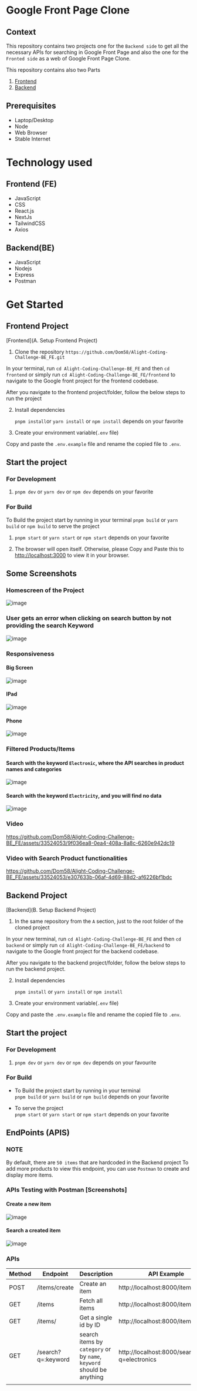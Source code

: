 # Google Front Page Clone

## Context

This repository contains two projects one for the `Backend side` to get all the necessary APIs for searching in Google Front Page and also the one for the `Fronted side` as a web of Google Front Page Clone.

This repository contains also two Parts <br/>

1. [Frontend](#frontend-project)
2. [Backend](#backend-project)

## Prerequisites

- Laptop/Desktop
- Node
- Web Browser
- Stable Internet

# Technology used

## Frontend (FE)

- JavaScript
- CSS
- React.js
- NextJs
- TailwindCSS
- Axios

## Backend(BE)

- JavaScript
- Nodejs
- Express
- Postman

# Get Started

## Frontend Project

[Frontend](A. Setup Frontend Project)

1. Clone the repository
   `https://github.com/Dom58/Alight-Coding-Challenge-BE_FE.git`

In your terminal, run
`cd Alight-Coding-Challenge-BE_FE` and then
`cd frontend` or simply run `cd Alight-Coding-Challenge-BE_FE/frontend`
to navigate to the Google front project for the frontend codebase.

After you navigate to the frontend project/folder, follow the below steps to run the project

2. Install dependencies

   `pnpm install`or `yarn install` or `npm install` depends on your favorite

3. Create your environment variable(`.env` file)

Copy and paste the `.env.example` file and rename the copied file to `.env`.

## Start the project

### For Development

1. `pnpm dev` or `yarn dev` or `npm dev` depends on your favorite

### For Build

To Build the project start by running in your terminal `pnpm build` or `yarn build` or `npm build` to serve the project

1. `pnpm start` or `yarn start` or `npm start` depends on your favorite

2. The browser will open itself.
   Otherwise, please Copy and Paste this to [http://localhost:3000](http://localhost:3000) to view it in your browser.

## Some Screenshots

### Homescreen of the Project

![image](https://github.com/Dom58/Alight-Coding-Challenge-BE_FE/assets/33524053/e047bbd0-cc98-43b7-a6a2-9fdd5df81c86)

### User gets an error when clicking on search button by not providing the search Keyword

![image](https://github.com/Dom58/Alight-Coding-Challenge-BE_FE/assets/33524053/192ff9d0-bcc2-4ce4-a968-514fdc899785)


### Responsiveness

#### Big Screen

![image](https://github.com/Dom58/Alight-Coding-Challenge-BE_FE/assets/33524053/95b8c543-c6c4-420e-9e1f-d3091d9cf60c)

#### IPad

![image](https://github.com/Dom58/Alight-Coding-Challenge-BE_FE/assets/33524053/6751e0b0-103e-4efd-86bd-98ed86d36edf)

#### Phone

![image](https://github.com/Dom58/Alight-Coding-Challenge-BE_FE/assets/33524053/8443a591-eaca-453a-ab56-2237e401addd)

### Filtered Products/Items

#### Search with the keyword `Electronic`, where the API searches in product names and categories

![image](https://github.com/Dom58/Alight-Coding-Challenge-BE_FE/assets/33524053/d24c66fa-8a26-4497-a4e1-01d7b5b4e609)

#### Search with the keyword `Electricity`, and you will find no data

![image](https://github.com/Dom58/Alight-Coding-Challenge-BE_FE/assets/33524053/97272dda-cf61-4d73-97dd-1e756396894d)

### Video

https://github.com/Dom58/Alight-Coding-Challenge-BE_FE/assets/33524053/9f036ea8-0ea4-408a-8a8c-6260e942dc19

### Video with Search Product functionalities

https://github.com/Dom58/Alight-Coding-Challenge-BE_FE/assets/33524053/e307633b-06af-4d69-88d2-af6226bf1bdc





## Backend Project

[Backend](B. Setup Backend Project)

1. In the same repository from the `A` section, just to the root folder of the cloned project

In your new terminal, run
`cd Alight-Coding-Challenge-BE_FE` and then
`cd backend` or simply run `cd Alight-Coding-Challenge-BE_FE/backend`
to navigate to the Google front project for the backend codebase.

After you navigate to the backend project/folder, follow the below steps to run the backend project.

2. Install dependencies

   `pnpm install` or `yarn install` or `npm install`

3. Create your environment variable(`.env` file)

Copy and paste the `.env.example` file and rename the copied file to `.env`.

## Start the project

### For Development

1. `pnpm dev` or `yarn dev` or `npm dev` depends on your favourite

### For Build

- To Build the project start by running in your terminal <br />
  `pnpm build` or `yarn build` or `npm build` depends on your favorite <br/>

- To serve the project<br/>
  `pnpm start` or `yarn start` or `npm start` depends on your favorite

## EndPoints (APIS)

### NOTE

By default, there are `50 items` that are hardcoded in the Backend project
To add more products to view this endpoint, you can use `Postman` to create and display more items.

### APIs Testing with Postman [Screenshots]

#### Create a new item

![image](https://github.com/Dom58/Alight-Coding-Challenge-BE_FE/assets/33524053/22812fe7-b3cd-45e8-b8c0-9d8f07e62a1e)

#### Search a created item

![image](https://github.com/Dom58/Alight-Coding-Challenge-BE_FE/assets/33524053/936fe50f-6dd9-4152-879e-3ea77fafcd72)

### APIs

| Method | Endpoint           | Description                                                           | API Example                                |
| ------ | ------------------ | --------------------------------------------------------------------- | ------------------------------------------ |
| POST   | /items/create      | Create an item                                                        | http://localhost:8000/items/create         |
| GET    | /items             | Fetch all items                                                       | http://localhost:8000/items                |
| GET    | /items/<id>        | Get a single id by ID                                                 | http://localhost:8000/items/2              |
| GET    | /search?q=:keyword | search items by `category` or by `name`, `keyword` should be anything | http://localhost:8000/search?q=electronics |
|        |                    |                                                                       |                                            |
